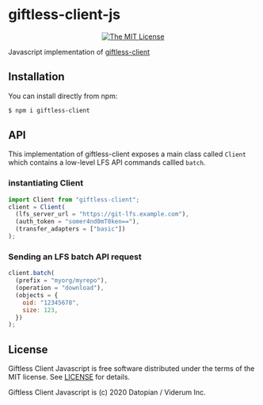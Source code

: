 # giftless-client-js

<div align="center">
  
[![The MIT License](https://img.shields.io/badge/license-MIT-blue.svg?style=flat-square)](http://opensource.org/licenses/MIT)

</div>

Javascript implementation of [giftless-client](https://github.com/datopian/giftless-client)

## Installation

You can install directly from npm:

```bash
$ npm i giftless-client
```

## API

This implementation of giftless-client exposes a main class called `Client` which contains a low-level LFS API commands callled `batch`.

### instantiating Client

```js
import Client from "giftless-client";
client = Client(
  (lfs_server_url = "https://git-lfs.example.com"),
  (auth_token = "somer4nd0mT0ken=="),
  (transfer_adapters = ["basic"])
);
```

### Sending an LFS batch API request

```js
client.batch(
  (prefix = "myorg/myrepo"),
  (operation = "download"),
  (objects = {
    oid: "12345678",
    size: 123,
  })
);
```

## License

Giftless Client Javascript is free software distributed under the terms of the MIT license. See [LICENSE](LICENSE) for details.

Giftless Client Javascript is (c) 2020 Datopian / Viderum Inc.
